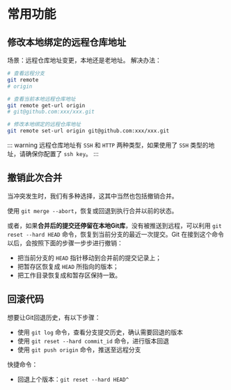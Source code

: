 <!--
 * @Descripttion: 
 * @version: 
 * @Author: qiuxchao
 * @Date: 2022-09-01 09:46:58
 * @LastEditors: qiuxchao
 * @LastEditTime: 2022-09-01 10:01:19
-->
# 常用功能

## 修改本地绑定的远程仓库地址
场景：远程仓库地址变更，本地还是老地址。
解决办法：
```sh
# 查看远程分支
git remote
# origin

# 查看当前本地远程仓库地址
git remote get-url origin
# git@github.com:xxx/xxx.git

# 修改本地绑定的远程仓库地址
git remote set-url origin git@github.com:xxx/xxx.git
```

::: warning
远程仓库地址有 `SSH` 和 `HTTP` 两种类型，如果使用了 `SSH` 类型的地址，请确保你配置了 `ssh key`。
:::

## 撤销此次合并
当冲突发生时，我们有多种选择，这其中当然也包括撤销合并。

使用 `git merge --abort`，恢复或回退到执行合并以前的状态。

或者，如果**合并后的提交还停留在本地Git库**，没有被推送到远程，可以利用 `git reset --hard HEAD` 命令，恢复到当前分支的最近一次提交。Git 在接到这个命令以后，会按照下面的步骤一步步进行撤销：

- 把当前分支的 `HEAD` 指针移动到合并前的提交记录上；
- 把暂存区恢复成 `HEAD` 所指向的版本；
- 把工作目录恢复成和暂存区保持一致。

## 回滚代码

想要让Git回退历史，有以下步骤：

- 使用 `git log` 命令，查看分支提交历史，确认需要回退的版本
- 使用 `git reset --hard commit_id` 命令，进行版本回退
- 使用 `git push origin` 命令，推送至远程分支

快捷命令：

- 回退上个版本：`git reset --hard HEAD^`